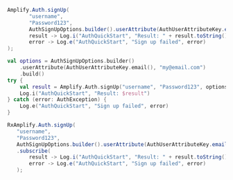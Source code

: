 <amplify-block-switcher>
<amplify-block name="Java">

 ```java
Amplify.Auth.signUp(
        "username",
        "Password123",
        AuthSignUpOptions.builder().userAttribute(AuthUserAttributeKey.email(), "my@email.com").build(),
        result -> Log.i("AuthQuickStart", "Result: " + result.toString()),
        error -> Log.e("AuthQuickStart", "Sign up failed", error)
);
```

</amplify-block>
<amplify-block name="Kotlin">

```kotlin
val options = AuthSignUpOptions.builder()
    .userAttribute(AuthUserAttributeKey.email(), "my@email.com")
    .build()
try {
    val result = Amplify.Auth.signUp("username", "Password123", options)
    Log.i("AuthQuickStart", "Result: $result") 
} catch (error: AuthException) {
    Log.e("AuthQuickStart", "Sign up failed", error)
}
```

</amplify-block>
<amplify-block name="RxJava">

 ```java
RxAmplify.Auth.signUp(
    "username",
    "Password123",
    AuthSignUpOptions.builder().userAttribute(AuthUserAttributeKey.email(), "my@email.com").build())
    .subscribe(
        result -> Log.i("AuthQuickStart", "Result: " + result.toString()),
        error -> Log.e("AuthQuickStart", "Sign up failed", error)
    );
```

</amplify-block>
</amplify-block-switcher>
